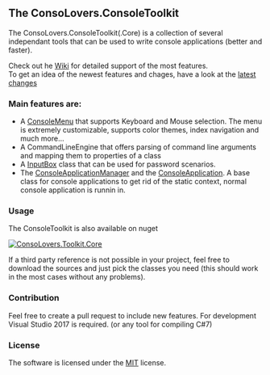 ## The ConsoLovers.ConsoleToolkit
The ConsoLovers.ConsoleToolkit(.Core) is a collection of several independant tools that can be used to write console applications (better and faster).

Check out he [Wiki](https://github.com/bramerdaniel/ConsoLovers/wiki) for detailed support of the most features.   
To get an idea of the newest features and chages, have a look at the [latest changes](LatestChanges.md)

### Main features are:
* A [ConsoleMenu](https://github.com/bramerdaniel/ConsoLovers/wiki/ConsoleMenu) that supports Keyboard and Mouse selection.
  The menu is extremely customizable, supports color themes, index navigation and much more...
* A CommandLineEngine that offers parsing of command line arguments and mapping them to properties of a class 
* A [InputBox](https://github.com/bramerdaniel/ConsoLovers/wiki/InputBox) class that can be used for password scenarios.
* The [ConsoleApplicationManager](https://github.com/bramerdaniel/ConsoLovers/wiki/ConsoleApplicationManager) and the [ConsoleApplication](https://github.com/bramerdaniel/ConsoLovers/wiki/ConsoleApplication). A base class for console applications to get rid of the static context, normal console application is runnin in.

### Usage
The ConsoleToolkit is also available on nuget 

[![ConsoLovers.Toolkit.Core](https://github.com/bramerdaniel/ConsoLovers/actions/workflows/build-Toolkit.Core.yml/badge.svg)](https://github.com/bramerdaniel/ConsoLovers/actions/workflows/build-Toolkit.Core.yml)

If a third party reference is not possible in your project, feel free to download the sources 
and just pick the classes you need (this should work in the most cases without any problems). 

### Contribution
Feel free to create a pull request to include new features. 
For development Visual Studio 2017 is required. (or any tool for compiling C#7)

### License
The software is licensed under the [MIT](LICENSE) license.
